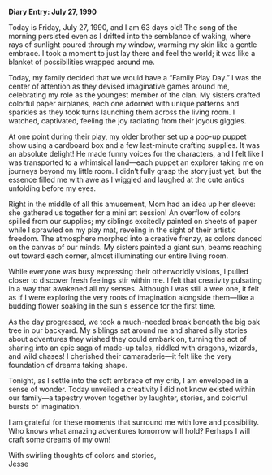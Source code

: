 
**Diary Entry: July 27, 1990**  

Today is Friday, July 27, 1990, and I am 63 days old! The song of the morning persisted even as I drifted into the semblance of waking, where rays of sunlight poured through my window, warming my skin like a gentle embrace. I took a moment to just lay there and feel the world; it was like a blanket of possibilities wrapped around me.

Today, my family decided that we would have a “Family Play Day.” I was the center of attention as they devised imaginative games around me, celebrating my role as the youngest member of the clan. My sisters crafted colorful paper airplanes, each one adorned with unique patterns and sparkles as they took turns launching them across the living room. I watched, captivated, feeling the joy radiating from their joyous giggles. 

At one point during their play, my older brother set up a pop-up puppet show using a cardboard box and a few last-minute crafting supplies. It was an absolute delight! He made funny voices for the characters, and I felt like I was transported to a whimsical land—each puppet an explorer taking me on journeys beyond my little room. I didn’t fully grasp the story just yet, but the essence filled me with awe as I wiggled and laughed at the cute antics unfolding before my eyes.

Right in the middle of all this amusement, Mom had an idea up her sleeve: she gathered us together for a mini art session! An overflow of colors spilled from our supplies; my siblings excitedly painted on sheets of paper while I sprawled on my play mat, reveling in the sight of their artistic freedom. The atmosphere morphed into a creative frenzy, as colors danced on the canvas of our minds. My sisters painted a giant sun, beams reaching out toward each corner, almost illuminating our entire living room.

While everyone was busy expressing their otherworldly visions, I pulled closer to discover fresh feelings stir within me. I felt that creativity pulsating in a way that awakened all my senses. Although I was still a wee one, it felt as if I were exploring the very roots of imagination alongside them—like a budding flower soaking in the sun's essence for the first time.

As the day progressed, we took a much-needed break beneath the big oak tree in our backyard. My siblings sat around me and shared silly stories about adventures they wished they could embark on, turning the act of sharing into an epic saga of made-up tales, riddled with dragons, wizards, and wild chases! I cherished their camaraderie—it felt like the very foundation of dreams taking shape.

Tonight, as I settle into the soft embrace of my crib, I am enveloped in a sense of wonder. Today unveiled a creativity I did not know existed within our family—a tapestry woven together by laughter, stories, and colorful bursts of imagination.  

I am grateful for these moments that surround me with love and possibility. Who knows what amazing adventures tomorrow will hold? Perhaps I will craft some dreams of my own!

With swirling thoughts of colors and stories,  
Jesse
